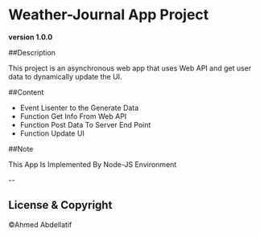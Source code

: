 # Weather-Journal App Project
**version 1.0.0**

##Description

This project is an asynchronous web app that uses Web API and get user data to dynamically update the UI. 

##Content
* Event Lisenter to the Generate Data
* Function Get Info From Web API
* Function Post Data To Server End Point
* Function Update UI 

##Note 

This App Is Implemented By Node-JS Environment 

--
## License & Copyright
©Ahmed Abdellatif
